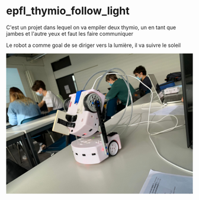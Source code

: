 # epfl_thymio_follow_light
C'est un projet dans lequel on va empiler deux thymio, un en tant que jambes et l'autre yeux et faut les faire communiquer

Le robot a comme goal de se diriger vers la lumière, il va suivre le soleil

![alt text](https://github.com/J0bot/epfl_thymio_follow_light/blob/main/lambo.jpeg)
